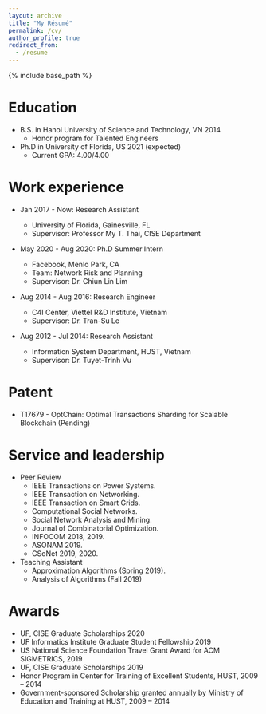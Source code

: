```yaml
---
layout: archive
title: "My Résumé"
permalink: /cv/
author_profile: true
redirect_from:
  - /resume
---
```


{% include base_path %}

Education
======
* B.S. in Hanoi University of Science and Technology, VN 2014
  * Honor program for Talented Engineers
* Ph.D in University of Florida, US 2021 (expected)
  * Current GPA: 4.00/4.00

Work experience
======
* Jan 2017 - Now: Research Assistant
  * University of Florida, Gainesville, FL
  * Supervisor: Professor My T. Thai, CISE Department

* May 2020 - Aug 2020: Ph.D Summer Intern
  * Facebook, Menlo Park, CA 
  * Team: Network Risk and Planning
  * Supervisor: Dr. Chiun Lin Lim

* Aug 2014 - Aug 2016: Research Engineer
  * C4I Center, Viettel R&D Institute, Vietnam
  * Supervisor: Dr. Tran-Su Le

* Aug 2012 - Jul 2014: Research Assistant
  * Information System Department, HUST, Vietnam
  * Supervisor: Dr. Tuyet-Trinh Vu

Patent
======
* T17679 - OptChain: Optimal Transactions Sharding for Scalable Blockchain (Pending)


Service and leadership
======
* Peer Review
  * IEEE Transactions on Power Systems. 
  * IEEE Transaction on Networking. 
  * IEEE Transaction on Smart Grids. 
  * Computational Social Networks. 
  * Social Network Analysis and Mining. 
  * Journal of Combinatorial Optimization.
  * INFOCOM 2018, 2019.
  * ASONAM 2019.
  * CSoNet 2019, 2020.
* Teaching Assistant
  * Approximation Algorithms (Spring 2019). 
  * Analysis of Algorithms (Fall 2019)

Awards
======
* UF, CISE Graduate Scholarships 2020
*	UF Informatics Institute Graduate Student Fellowship 2019
*	US National Science Foundation Travel Grant Award for ACM SIGMETRICS, 2019
*	UF, CISE Graduate Scholarships 2019
*	Honor Program in Center for Training of Excellent Students, HUST, 2009 – 2014
*	Government-sponsored Scholarship granted annually by Ministry of Education and Training at HUST, 2009 – 2014




